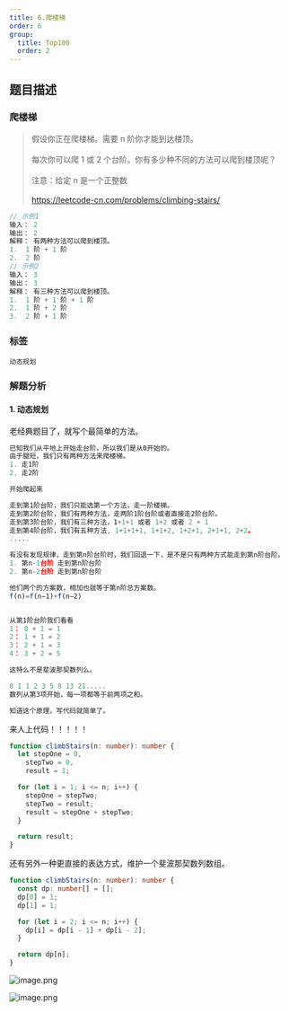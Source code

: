 ```yaml
---
title: 6.爬楼梯
order: 6
group:
  title: Top100
  order: 2
---
```


## 题目描述

### 爬楼梯

> 假设你正在爬楼梯。需要 n 阶你才能到达楼顶。<br/><br/>每次你可以爬 1 或 2 个台阶。你有多少种不同的方法可以爬到楼顶呢？<br/><br/>注意：给定 n 是一个正整数<br/><br/>https://leetcode-cn.com/problems/climbing-stairs/

```typescript
// 示例1
输入： 2
输出： 2
解释： 有两种方法可以爬到楼顶。
1.  1 阶 + 1 阶
2.  2 阶
// 示例2
输入： 3
输出： 3
解释： 有三种方法可以爬到楼顶。
1.  1 阶 + 1 阶 + 1 阶
2.  1 阶 + 2 阶
3.  2 阶 + 1 阶
```

### 标签

`动态规划`

### 解题分析

#### 1. 动态规划

老经典题目了，就写个最简单的方法。

```typescript
已知我们从平地上开始走台阶，所以我们是从0开始的。
由于腿短，我们只有两种方法来爬楼梯。
1. 走1阶
2. 走2阶

开始爬起来

走到第1阶台阶，我们只能选第一个方法，走一阶楼梯。
走到第2阶台阶，我们有两种方法，走两阶1阶台阶或者直接走2阶台阶。
走到第3阶台阶，我们有三种方法，1+1+1 或者 1+2 或者 2 + 1
走到第4阶台阶，我们有五种方法, 1+1+1+1, 1+1+2, 1+2+1, 2+1+1, 2+2。
.....

有没有发现规律，走到第n阶台阶时，我们回退一下，是不是只有两种方式能走到第n阶台阶。
1. 第n-1台阶 走到第n阶台阶
2. 第n-2台阶 走到第n阶台阶

他们两个的方案数，相加也就等于第n阶总方案数。
f(n)=f(n−1)+f(n−2)


从第1阶台阶我们看看
1： 0 + 1 = 1
2： 1 + 1 = 2
3： 2 + 1 = 3
4： 3 + 2 = 5

这特么不是斐波那契数列么。

0 1 1 2 3 5 8 13 21.....
数列从第3项开始，每一项都等于前两项之和。

知道这个原理，写代码就简单了。
```

来人上代码！！！！！

```typescript
function climbStairs(n: number): number {
  let stepOne = 0,
    stepTwo = 0,
    result = 1;

  for (let i = 1; i <= n; i++) {
    stepOne = stepTwo;
    stepTwo = result;
    result = stepOne + stepTwo;
  }

  return result;
}
```

还有另外一种更直接的表达方式，维护一个斐波那契数列数组。

```typescript
function climbStairs(n: number): number {
  const dp: number[] = [];
  dp[0] = 1;
  dp[1] = 1;

  for (let i = 2; i <= n; i++) {
    dp[i] = dp[i - 1] + dp[i - 2];
  }

  return dp[n];
}
```

![image.png](https://p6-juejin.byteimg.com/tos-cn-i-k3u1fbpfcp/7aacbaff548744a29528280be773e8a7~tplv-k3u1fbpfcp-watermark.image)

![image.png](https://p3-juejin.byteimg.com/tos-cn-i-k3u1fbpfcp/71bfc4c02eca401c87af5ec9c0c374ac~tplv-k3u1fbpfcp-watermark.image)
